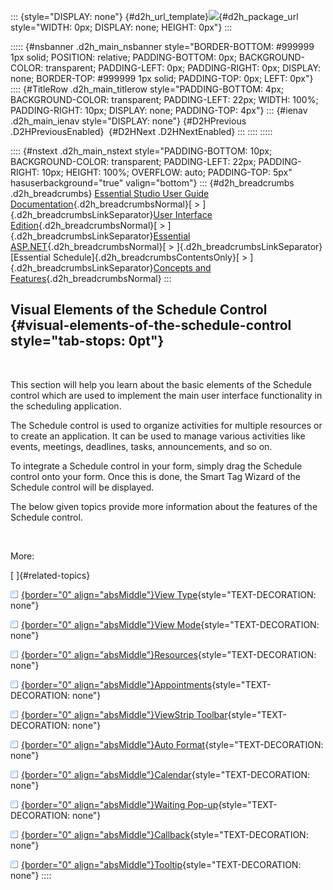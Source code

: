 ::: {style="DISPLAY: none"}
[](ms-xhelp:///?Id=d2h_url_template){#d2h_url_template}![](!package_url!){#d2h_package_url style="WIDTH: 0px; DISPLAY: none; HEIGHT: 0px"}
:::

::::: {#nsbanner .d2h_main_nsbanner style="BORDER-BOTTOM: #999999 1px solid; POSITION: relative; PADDING-BOTTOM: 0px; BACKGROUND-COLOR: transparent; PADDING-LEFT: 0px; PADDING-RIGHT: 0px; DISPLAY: none; BORDER-TOP: #999999 1px solid; PADDING-TOP: 0px; LEFT: 0px"}
:::: {#TitleRow .d2h_main_titlerow style="PADDING-BOTTOM: 4px; BACKGROUND-COLOR: transparent; PADDING-LEFT: 22px; WIDTH: 100%; PADDING-RIGHT: 10px; DISPLAY: none; PADDING-TOP: 4px"}
::: {#ienav .d2h_main_ienav style="DISPLAY: none"}
[](ms-xhelp:///?Id=64869483-f57f-4838-b322-b1a3d1ce8e40){#D2HPrevious .D2HPreviousEnabled}  [](ms-xhelp:///?Id=05c75ebe-e83a-4564-ac04-b034c9527ef5){#D2HNext .D2HNextEnabled}
:::
::::
:::::

:::: {#nstext .d2h_main_nstext style="PADDING-BOTTOM: 10px; BACKGROUND-COLOR: transparent; PADDING-LEFT: 22px; PADDING-RIGHT: 10px; HEIGHT: 100%; OVERFLOW: auto; PADDING-TOP: 5px" hasuserbackground="true" valign="bottom"}
::: {#d2h_breadcrumbs .d2h_breadcrumbs}
[Essential Studio User Guide Documentation](ms-xhelp:///?Id=12457748-09e3-4d74-a240-8e049cedf030){.d2h_breadcrumbsNormal}[ \> ]{.d2h_breadcrumbsLinkSeparator}[User Interface Edition](ms-xhelp:///?Id=c29296b7-531c-413b-a0ec-488ca1f7f669){.d2h_breadcrumbsNormal}[ \> ]{.d2h_breadcrumbsLinkSeparator}[Essential ASP.NET](ms-xhelp:///?Id=25c35330-c127-4dad-9a92-ed79dc7261a6){.d2h_breadcrumbsNormal}[ \> ]{.d2h_breadcrumbsLinkSeparator}[Essential Schedule]{.d2h_breadcrumbsContentsOnly}[ \> ]{.d2h_breadcrumbsLinkSeparator}[Concepts and Features](ms-xhelp:///?Id=64869483-f57f-4838-b322-b1a3d1ce8e40){.d2h_breadcrumbsNormal}
:::

## Visual Elements of the Schedule Control {#visual-elements-of-the-schedule-control style="tab-stops: 0pt"}

 

This section will help you learn about the basic elements of the Schedule control which are used to implement the main user interface functionality in the scheduling application.

The Schedule control is used to organize activities for multiple resources or to create an application. It can be used to manage various activities like events, meetings, deadlines, tasks, announcements, and so on.

To integrate a Schedule control in your form, simply drag the Schedule control onto your form. Once this is done, the Smart Tag Wizard of the Schedule control will be displayed.

The below given topics provide more information about the features of the Schedule control.

 

More:

[ ]{#related-topics}

[![](button.gif){border="0" align="absMiddle"}View Type](ms-xhelp:///?Id=05c75ebe-e83a-4564-ac04-b034c9527ef5){style="TEXT-DECORATION: none"}

[![](button.gif){border="0" align="absMiddle"}View Mode](ms-xhelp:///?Id=5bbd6ce7-6309-40d9-b236-f4163afc1ce4){style="TEXT-DECORATION: none"}

[![](button.gif){border="0" align="absMiddle"}Resources](ms-xhelp:///?Id=91e4ba03-30d3-4ac6-940a-1e62e61329bc){style="TEXT-DECORATION: none"}

[![](button.gif){border="0" align="absMiddle"}Appointments](ms-xhelp:///?Id=4d745931-c016-40d8-956a-227056ad369a){style="TEXT-DECORATION: none"}

[![](button.gif){border="0" align="absMiddle"}ViewStrip Toolbar](ms-xhelp:///?Id=53b74b80-9c4f-473d-aa3b-7bf6d387e526){style="TEXT-DECORATION: none"}

[![](button.gif){border="0" align="absMiddle"}Auto Format](ms-xhelp:///?Id=143df038-fbc7-467a-91cd-30b714318e3f){style="TEXT-DECORATION: none"}

[![](button.gif){border="0" align="absMiddle"}Calendar](ms-xhelp:///?Id=390870f1-4729-449f-a82d-66f475eb9cb0){style="TEXT-DECORATION: none"}

[![](button.gif){border="0" align="absMiddle"}Waiting Pop-up](ms-xhelp:///?Id=3d493cf3-606f-4f67-b81a-45be34fd990e){style="TEXT-DECORATION: none"}

[![](button.gif){border="0" align="absMiddle"}Callback](ms-xhelp:///?Id=b767ff5e-aeac-4a4a-a03f-853a5db55417){style="TEXT-DECORATION: none"}

[![](button.gif){border="0" align="absMiddle"}Tooltip](ms-xhelp:///?Id=cf9498a9-9703-4527-85ad-8015a3869c83){style="TEXT-DECORATION: none"}
::::
